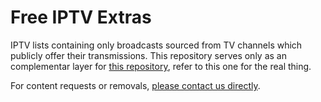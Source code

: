 # Free IPTV Extras
IPTV lists containing only broadcasts sourced from TV channels which publicly offer their transmissions. This repository serves only as an complementar layer for [this repository](https://github.com/Free-TV/IPTV), refer to this one for the real thing.

For content requests or removals, [please contact us directly](https://edenware.app/#contact).

